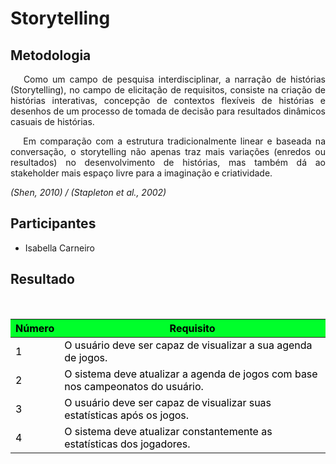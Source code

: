 # **Storytelling**

<div class="line"></div>

## Metodologia

 <div>
    <p align="justify">&emsp;
        Como um campo de pesquisa interdisciplinar, a narração de histórias (Storytelling), no campo de elicitação de requisitos, consiste na criação de histórias interativas, concepção de contextos flexíveis de histórias e desenhos de um processo de tomada de decisão para resultados dinâmicos casuais de histórias.</p>
    <p align="justify">&emsp;
        Em comparação com a estrutura tradicionalmente linear e baseada na conversação, o storytelling não apenas traz mais variações (enredos ou resultados) no desenvolvimento de histórias, mas também dá ao stakeholder mais espaço livre para a imaginação e criatividade.</p>
    <p align="justify">
        <em>(Shen, 2010) / (Stapleton et al., 2002)</em></p>
    <p align="justify">
        <em></em></p>

 </div>
<div class="line"></div>

## Participantes

- Isabella Carneiro

<div class="line"></div>

##  Resultado

<img scr="./images/story1.png">

<img scr="./images/story1.png">

<table class="table table-striped" style="color:black;">
    <thead style="background-color: #00ff2b;">
        <th>Número</th>
        <th>Requisito</th>
    </thead>
    <tbody>
        <tr>
            <td>1      </td> <td>O usuário deve ser capaz de visualizar a sua agenda de jogos.    </td>
        </tr>
        <tr>
            <td>2      </td> <td>O sistema deve atualizar a agenda de jogos com base nos campeonatos do usuário.         </td>
        </tr>
        <tr>
            <td>3      </td> <td>O usuário deve ser capaz de visualizar suas estatísticas após os jogos.                                              </td>
        </tr>
        <tr>
            <td>4      </td> <td>O sistema deve atualizar constantemente as estatísticas dos jogadores.                                  </td>
        </tr>
        </tbody>
</table>

